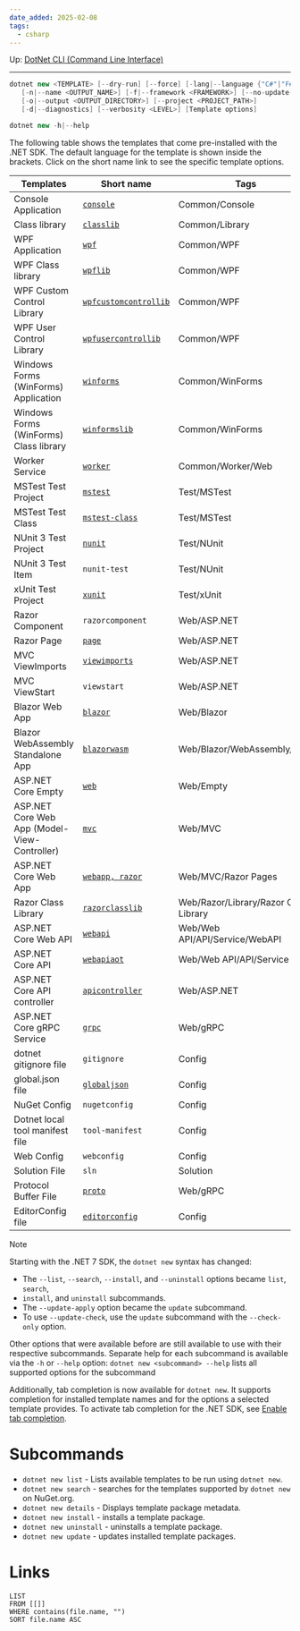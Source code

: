 ```yaml
---
date_added: 2025-02-08
tags:
  - csharp
---
```

Up: [DotNet CLI (Command Line Interface)](DotNet%20CLI%20(Command%20Line%20Interface).md)
___
 ```cs
 dotnet new <TEMPLATE> [--dry-run] [--force] [-lang|--language {"C#"|"F#"|VB}]
    [-n|--name <OUTPUT_NAME>] [-f|--framework <FRAMEWORK>] [--no-update-check]
    [-o|--output <OUTPUT_DIRECTORY>] [--project <PROJECT_PATH>]
    [-d|--diagnostics] [--verbosity <LEVEL>] [Template options]

dotnet new -h|--help
```

The following table shows the templates that come pre-installed with the .NET SDK. The default language for the template is shown inside the brackets. Click on the short name link to see the specific template options.

| Templates                                    | Short name                                                                                                    | Tags                                  | Introduced       |
| -------------------------------------------- | ------------------------------------------------------------------------------------------------------------- | ------------------------------------- | ---------------- |
| Console Application                          | [`console`](https://learn.microsoft.com/en-us/dotnet/core/tools/dotnet-new-sdk-templates#console)             | Common/Console                        | 1.0              |
| Class library                                | [`classlib`](https://learn.microsoft.com/en-us/dotnet/core/tools/dotnet-new-sdk-templates#classlib)           | Common/Library                        | 1.0              |
| WPF Application                              | [`wpf`](https://learn.microsoft.com/en-us/dotnet/core/tools/dotnet-new-sdk-templates#wpf)                     | Common/WPF                            | 3.0 (5.0 for VB) |
| WPF Class library                            | [`wpflib`](https://learn.microsoft.com/en-us/dotnet/core/tools/dotnet-new-sdk-templates#wpf)                  | Common/WPF                            | 3.0 (5.0 for VB) |
| WPF Custom Control Library                   | [`wpfcustomcontrollib`](https://learn.microsoft.com/en-us/dotnet/core/tools/dotnet-new-sdk-templates#wpf)     | Common/WPF                            | 3.0 (5.0 for VB) |
| WPF User Control Library                     | [`wpfusercontrollib`](https://learn.microsoft.com/en-us/dotnet/core/tools/dotnet-new-sdk-templates#wpf)       | Common/WPF                            | 3.0 (5.0 for VB) |
| Windows Forms (WinForms) Application         | [`winforms`](https://learn.microsoft.com/en-us/dotnet/core/tools/dotnet-new-sdk-templates#winforms)           | Common/WinForms                       | 3.0 (5.0 for VB) |
| Windows Forms (WinForms) Class library       | [`winformslib`](https://learn.microsoft.com/en-us/dotnet/core/tools/dotnet-new-sdk-templates#winforms)        | Common/WinForms                       | 3.0 (5.0 for VB) |
| Worker Service                               | [`worker`](https://learn.microsoft.com/en-us/dotnet/core/tools/dotnet-new-sdk-templates#web-others)           | Common/Worker/Web                     | 3.0              |
| MSTest Test Project                          | [`mstest`](https://learn.microsoft.com/en-us/dotnet/core/tools/dotnet-new-sdk-templates#mstest)               | Test/MSTest                           | 1.0              |
| MSTest Test Class                            | [`mstest-class`](https://learn.microsoft.com/en-us/dotnet/core/tools/dotnet-new-sdk-templates#mstest-class)   | Test/MSTest                           | 1.0              |
| NUnit 3 Test Project                         | [`nunit`](https://learn.microsoft.com/en-us/dotnet/core/tools/dotnet-new-sdk-templates#nunit)                 | Test/NUnit                            | 2.1.400          |
| NUnit 3 Test Item                            | `nunit-test`                                                                                                  | Test/NUnit                            | 2.2              |
| xUnit Test Project                           | [`xunit`](https://learn.microsoft.com/en-us/dotnet/core/tools/dotnet-new-sdk-templates#xunit)                 | Test/xUnit                            | 1.0              |
| Razor Component                              | `razorcomponent`                                                                                              | Web/ASP.NET                           | 3.0              |
| Razor Page                                   | [`page`](https://learn.microsoft.com/en-us/dotnet/core/tools/dotnet-new-sdk-templates#page)                   | Web/ASP.NET                           | 2.0              |
| MVC ViewImports                              | [`viewimports`](https://learn.microsoft.com/en-us/dotnet/core/tools/dotnet-new-sdk-templates#namespace)       | Web/ASP.NET                           | 2.0              |
| MVC ViewStart                                | `viewstart`                                                                                                   | Web/ASP.NET                           | 2.0              |
| Blazor Web App                               | [`blazor`](https://learn.microsoft.com/en-us/dotnet/core/tools/dotnet-new-sdk-templates#blazor)               | Web/Blazor                            | 8.0.100          |
| Blazor WebAssembly Standalone App            | [`blazorwasm`](https://learn.microsoft.com/en-us/dotnet/core/tools/dotnet-new-sdk-templates#blazorwasm)       | Web/Blazor/WebAssembly/PWA            | 3.1.300          |
| ASP.NET Core Empty                           | [`web`](https://learn.microsoft.com/en-us/dotnet/core/tools/dotnet-new-sdk-templates#web)                     | Web/Empty                             | 1.0              |
| ASP.NET Core Web App (Model-View-Controller) | [`mvc`](https://learn.microsoft.com/en-us/dotnet/core/tools/dotnet-new-sdk-templates#web-options)             | Web/MVC                               | 1.0              |
| ASP.NET Core Web App                         | [`webapp, razor`](https://learn.microsoft.com/en-us/dotnet/core/tools/dotnet-new-sdk-templates#web-options)   | Web/MVC/Razor Pages                   | 2.2, 2.0         |
| Razor Class Library                          | [`razorclasslib`](https://learn.microsoft.com/en-us/dotnet/core/tools/dotnet-new-sdk-templates#razorclasslib) | Web/Razor/Library/Razor Class Library | 2.1              |
| ASP.NET Core Web API                         | [`webapi`](https://learn.microsoft.com/en-us/dotnet/core/tools/dotnet-new-sdk-templates#webapi)               | Web/Web API/API/Service/WebAPI        | 1.0              |
| ASP.NET Core API                             | [`webapiaot`](https://learn.microsoft.com/en-us/dotnet/core/tools/dotnet-new-sdk-templates#webapiaot)         | Web/Web API/API/Service               | 8.0              |
| ASP.NET Core API controller                  | [`apicontroller`](https://learn.microsoft.com/en-us/dotnet/core/tools/dotnet-new-sdk-templates#apicontroller) | Web/ASP.NET                           | 8.0              |
| ASP.NET Core gRPC Service                    | [`grpc`](https://learn.microsoft.com/en-us/dotnet/core/tools/dotnet-new-sdk-templates#web-others)             | Web/gRPC                              | 3.0              |
| dotnet gitignore file                        | `gitignore`                                                                                                   | Config                                | 3.0              |
| global.json file                             | [`globaljson`](https://learn.microsoft.com/en-us/dotnet/core/tools/dotnet-new-sdk-templates#globaljson)       | Config                                | 2.0              |
| NuGet Config                                 | `nugetconfig`                                                                                                 | Config                                | 1.0              |
| Dotnet local tool manifest file              | `tool-manifest`                                                                                               | Config                                | 3.0              |
| Web Config                                   | `webconfig`                                                                                                   | Config                                | 1.0              |
| Solution File                                | `sln`                                                                                                         | Solution                              | 1.0              |
| Protocol Buffer File                         | [`proto`](https://learn.microsoft.com/en-us/dotnet/core/tools/dotnet-new-sdk-templates#namespace)             | Web/gRPC                              | 3.0              |
| EditorConfig file                            | [`editorconfig`](https://learn.microsoft.com/en-us/dotnet/core/tools/dotnet-new-sdk-templates#editorconfig)   | Config                                | 6.0              |


 >[!Note]
>Starting with the .NET 7 SDK, the `dotnet new` syntax has changed:
>
>- The `--list`, `--search`, `--install`, and `--uninstall` options became `list`, `search`,
>- `install`, and `uninstall` subcommands.
> - The `--update-apply` option became the `update` subcommand.
> - To use `--update-check`, use the `update` subcommand with the `--check-only` option.
> 
>Other options that were available before are still available to use with their respective subcommands. Separate help for each subcommand is available via the `-h` or `--help` option: `dotnet new <subcommand> --help` lists all supported options for the subcommand
>
>Additionally, tab completion is now available for `dotnet new`. It supports completion for installed template names and for the options a selected template provides. To activate tab completion for the .NET SDK, see [Enable tab completion](https://learn.microsoft.com/en-us/dotnet/core/tools/enable-tab-autocomplete).

# Subcommands
-  `dotnet new list` - Lists available templates to be run using `dotnet new`.
- `dotnet new search` - searches for the templates supported by `dotnet new` on NuGet.org.
- `dotnet new details` - Displays template package metadata.
- `dotnet new install` - installs a template package.
- `dotnet new uninstall` - uninstalls a template package.
- `dotnet new update` - updates installed template packages.
# Links
```dataview
LIST
FROM [[]]
WHERE contains(file.name, "")
SORT file.name ASC
```
